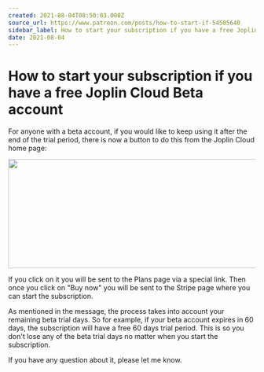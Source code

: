 ```yaml
---
created: 2021-08-04T08:50:03.000Z
source_url: https://www.patreon.com/posts/how-to-start-if-54505640
sidebar_label: How to start your subscription if you have a free Joplin Cloud Beta account
date: 2021-08-04
---
```


# How to start your subscription if you have a free Joplin Cloud Beta account

For anyone with a beta account, if you would like to keep using it after the end of the trial period, there is now a button to do this from the Joplin Cloud home page:

<img height="222" src="https://aws1.discourse-cdn.com/standard14/uploads/cozic/optimized/2X/e/e2b54352d0e401e692a75817f6faa0432322c405_2_517x222.png" width="517"/>

If you click on it you will be sent to the Plans page via a special link. Then once you click on "Buy now" you will be sent to the Stripe page where you can start the subscription.

As mentioned in the message, the process takes into account your remaining beta trial days. So for example, if your beta account expires in 60 days, the subscription will have a free 60 days trial period. This is so you don't lose any of the beta trial days no matter when you start the subscription.

If you have any question about it, please let me know.